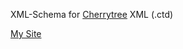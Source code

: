 XML-Schema for [Cherrytree](https://www.giuspen.com/cherrytree/) XML (.ctd)  

[My Site](https://acry.github.io/)  

